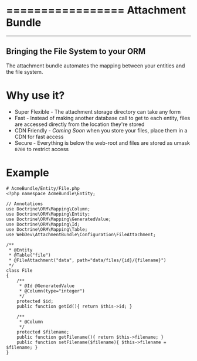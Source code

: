 =================
Attachment Bundle
=================
------------------------------------
Bringing the File System to your ORM
------------------------------------

The attachment bundle automates the mapping between your entities and the file system.

Why use it?
===========

* Super Flexible - The attachment storage directory can take any form
* Fast - Instead of making another database call to get to each entity, files are accessed directly
  from the location they're stored
* CDN Friendly - *Coming Soon* when you store your files, place them in a CDN for fast access
* Secure - Everything is below the web-root and files are stored as umask `0700` to restrict access

Example
=======

    # AcmeBundle/Entity/File.php
    <?php namespace AcmeBundle\Entity;

    // Annotations
    use Doctrine\ORM\Mapping\Column;
    use Doctrine\ORM\Mapping\Entity;
    use Doctrine\ORM\Mapping\GeneratedValue;
    use Doctrine\ORM\Mapping\Id;
    use Doctrine\ORM\Mapping\Table;
    use WebDev\AttachmentBundle\Configuration\FileAttachment;

    /**
     * @Entity
     * @Table("file")
     * @FileAttachment("data", path="data/files/{id}/{filename}")
     */
    class File
    {
        /**
         * @Id @GeneratedValue
         * @Column(type="integer")
         */
        protected $id;
        public function getId(){ return $this->id; }

        /**
         * @Column
         */
        protected $filename;
        public function getFilename(){ return $this->filename; }
        public function setFilename($filename){ $this->filename = $filename; }
    }